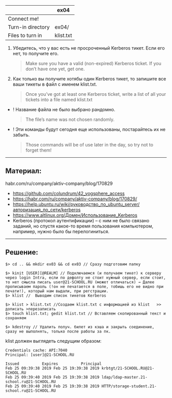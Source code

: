 |                    |	ex04	          |
| ------------------ | -------------------|
| Connect me!                             |
| Turn-in directory  | 	ex04/	      	  |
| Files to turn in   | 	klist.txt         |

1. Убедитесь, что у вас есть не просроченный Kerberos тикет. Если его нет, то получите его.
   > Make sure you have a valid (non-expired) Kerberos ticket. If you don’t have one yet, get one.

2. Как только вы получите хотябы один Kerberos тикет, то запишите все ваши тикеты в файл с именем klist.txt.
   > Once you’ve got at least one Kerberos ticket, write a list of all your tickets into a file named klist.txt

* ! Название файла не было выбрано рандомно.
  > The file’s name was not chosen randomly.

* ! Эти команды будут сегодня еще использованы, постарайтесь их не забыть.
  > Those commands will be of use later in the day, so try not to forget them!

---

## Материал: ##
habr.com/ru/company/aktiv-company/blog/170829
* https://github.com/colundrum/42_vogsphere_access
* https://habr.com/ru/company/aktiv-company/blog/170829/
* https://help.ubuntu.ru/wiki/руководство_по_ubuntu_server/авторизация_по_сети/kerberos
* https://www.altlinux.org/Домен/Использование_Kerberos
* Kerberos (протокол аутентификации) – с ним не было связано заданий, но спустя какое-то время пользования компьютером, например, нужно было бы перелогиниться.

---

## Решение: ##

```
$> cd .. && mkdir ex03 && cd ex03 // Сразу подготовим папку

$> kinit [USER][@REALM] // Подключаемся (и получаем тикет) к серверу через login Intra, если по дефолту не стоит нужный сервер, если стоит, то нет смысла писать user@21-SCHOOL.RU (может отличаться) → Далее прописываем пароль (!он не печатается в поле, тобишь его не видно при печати!), который нам выдали, при регстрации.
$> klist //  Выводим список тикетов Kerberos

$> klist > klist.txt //Создаем klist.txt с информацией из klist   >> дописать >перезаписать
$> touch klist.txt; gedit klist.txt // Вставляем скопированный текст и сохраняем

$> kdestroy // Удалить получ. билет из кэша и закрыть соединение, сразу не выполнять, только после работы за пк.
```

klist должен выглядеть следущим образом:
```
Credentials cache: API:7040
Principal: [user]@21-SCHOOL.RU

Issued          Expires          Principal
Feb 25 09:39:38 2019 Feb 25 19:39:38 2019 krbtgt/21-SCHOOL.RU@21-SCHOOL.RU
Feb 25 09:39:40 2019 Feb 25 19:39:38 2019 ldap/ldap-master.21-school.ru@21-SCHOOL.RU
Feb 25 09:39:40 2019 Feb 25 19:39:38 2019 HTTP/storage-student.21-school.ru@21-SCHOOL.RU
```
